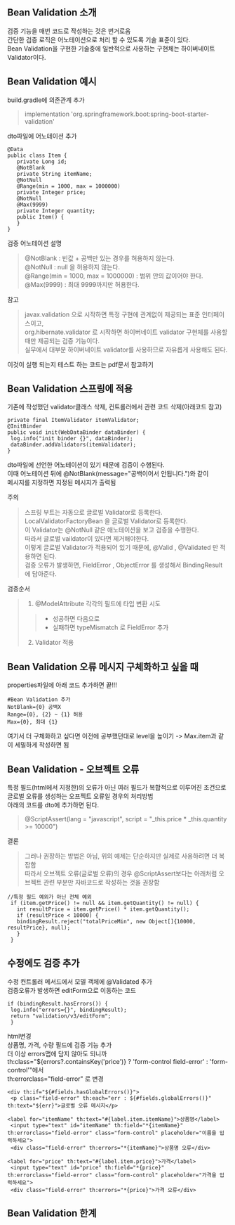## Bean Validation 소개
검증 기능을 매번 코드로 작성하는 것은 번거로움<br>
간단한 검증 로직은 어노테이션으로 처리 할 수 있도록 기술 표준이 있다.<br>
Bean Validation을 구현한 기술중에 일반적으로 사용하는 구현체는 하이버네이트 Validator이다.<br>

## Bean Validation 예시
build.gradle에 의존관계 추가<br>
> implementation 'org.springframework.boot:spring-boot-starter-validation'<br>

dto파일에 어노테이션 추가
```
@Data
public class Item {
   private Long id;
   @NotBlank
   private String itemName;
   @NotNull
   @Range(min = 1000, max = 1000000)
   private Integer price;
   @NotNull
   @Max(9999)
   private Integer quantity;
   public Item() {
   }
}
```
검증 어노테이션 설명<br>
> @NotBlank : 빈값 + 공백만 있는 경우를 허용하지 않는다.<br>
> @NotNull : null 을 허용하지 않는다.<br>
> @Range(min = 1000, max = 1000000) : 범위 안의 값이어야 한다.<br>
> @Max(9999) : 최대 9999까지만 허용한다.<br>

참고<br>
> javax.validation 으로 시작하면 특정 구현에 관계없이 제공되는 표준 인터페이스이고, <br>
> org.hibernate.validator 로 시작하면 하이버네이트 validator 구현체를 사용할 때만 제공되는 검증 기능이다.<br>
> 실무에서 대부분 하이버네이트 validator를 사용하므로 자유롭게 사용해도 된다.<br>

이것이 실행 되는지 테스트 하는 코드는 pdf문서 참고하기<br>

## Bean Validation 스프링에 적용
기존에 작성했던 validator클래스 삭제, 컨트롤러에서 관련 코드 삭제(아래코드 참고)
```
private final ItemValidator itemValidator;
@InitBinder
public void init(WebDataBinder dataBinder) {
 log.info("init binder {}", dataBinder);
 dataBinder.addValidators(itemValidator);
}
```
dto파일에 선언한 어노테이션이 있기 때문에 검증이 수행된다.<br>
이때 어노테이션 뒤에 @NotBlank(message="공백이어서 안됩니다.")와 같이<br>
메시지를 지정하면 지정된 메시지가 출력됨<br>

주의<br>
> 스프링 부트는 자동으로 글로벌 Validator로 등록한다.<br>
> LocalValidatorFactoryBean 을 글로벌 Validator로 등록한다.<br>
> 이 Validator는 @NotNull 같은 애노테이션을 보고 검증을 수행한다.<br>
> 따라서 글로벌 vaildator이 있다면 제거해야한다.<br>
> 이렇게 글로벌 Validator가 적용되어 있기 때문에, @Valid , @Validated 만 적용하면 된다.<br>
> 검증 오류가 발생하면, FieldError , ObjectError 를 생성해서 BindingResult 에 담아준다.<br>

검증순서<br>
> 1. @ModelAttribute 각각의 필드에 타입 변환 시도<br>
> > - 성공하면 다음으로<br>
> > - 실패하면 typeMismatch 로 FieldError 추가<br>
> 2. Validator 적용<br>

## Bean Validation 오류 메시지 구체화하고 싶을 때 
properties파일에 아래 코드 추가하면 끝!!!
```
#Bean Validation 추가
NotBlank={0} 공백X 
Range={0}, {2} ~ {1} 허용
Max={0}, 최대 {1}
```
여기서 더 구체화하고 싶다면 이전에 공부했던대로 level을 높이기 -> Max.item과 같이 세밀하게 작성하면 됨<br>

## Bean Validation - 오브젝트 오류
특정 필드(html에서 지정한)의 오류가 아닌 여러 필드가 복합적으로 이루어진 조건으로 글로벌 오류를 생성하는 오프젝트 오류일 경우의 처리방법<br>
아래의 코드를 dto에 추가하면 된다.<br>
> @ScriptAssert(lang = "javascript", script = "_this.price * _this.quantity >= 10000")<br>

결론<br>
> 그러나 권장하는 방법은 아님, 위의 예제는 단순하지만 실제로 사용하려면 더 복잡함<br>
> 따라서 오브젝트 오류(글로벌 오류)의 경우 @ScriptAssert보다는 아래처럼 오브젝트 관련 부분만 자바코드로 작성하는 것을 권장함<br>
```
//특정 필드 예외가 아닌 전체 예외
 if (item.getPrice() != null && item.getQuantity() != null) {
   int resultPrice = item.getPrice() * item.getQuantity();
   if (resultPrice < 10000) {
   bindingResult.reject("totalPriceMin", new Object[]{10000, resultPrice}, null);
   }
 }
```

## 수정에도 검증 추가
수정 컨트롤러 메서드에서 모델 객체에 @Validated 추가<br>
검증오류가 발생하면 editForm으로 이동하는 코드
```
if (bindingResult.hasErrors()) {
 log.info("errors={}", bindingResult);
 return "validation/v3/editForm";
 }
```
html변경<br>
상품명, 가격, 수량 필드에 검증 기능 추가<br>
더 이상 errors맵에 담지 않아도 되니까<br>
th:class="${errors?.containsKey('price')} ? 'form-control field-error' : 'form-control'"에서<br>
th:errorclass="field-error" 로 변경<br>
```
<div th:if="${#fields.hasGlobalErrors()}">
 <p class="field-error" th:each="err : ${#fields.globalErrors()}" th:text="${err}">글로벌 오류 메시지</p>

<label for="itemName" th:text="#{label.item.itemName}">상품명</label>
 <input type="text" id="itemName" th:field="*{itemName}" th:errorclass="field-error" class="form-control" placeholder="이름을 입력하세요">
 <div class="field-error" th:errors="*{itemName}">상품명 오류</div>

<label for="price" th:text="#{label.item.price}">가격</label>
 <input type="text" id="price" th:field="*{price}" th:errorclass="field-error" class="form-control" placeholder="가격을 입력하세요">
 <div class="field-error" th:errors="*{price}">가격 오류</div>
```

## Bean Validation 한계
